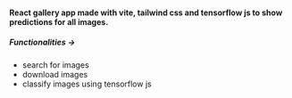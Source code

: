 #### React gallery app made with vite, tailwind css and tensorflow js to show predictions for all images.

##### Functionalities ->

-   search for images
-   download images
-   classify images using tensorflow js
